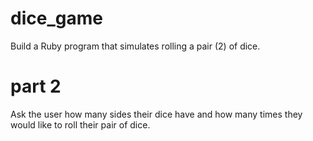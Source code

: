 # dice_game
Build a Ruby program that simulates rolling a pair (2) of dice.

# part 2
Ask the user how many sides their dice have and how many times they would like to roll their pair of dice.
